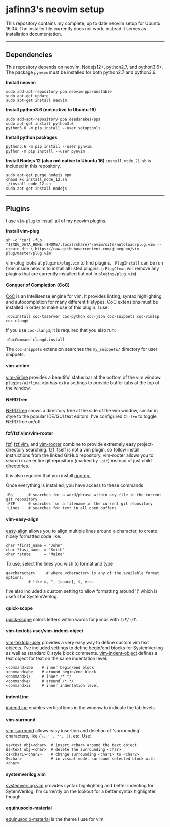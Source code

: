 jafinn3's neovim setup
===================


This repository contains my complete, up to date neovim setup for Ubuntu 16.04. The installer file currently does not work, instead it serves as installation documentation. 

----------


Dependencies
-------------

This repository depends on neovim, Nodejs12+, python2.7, and python3.6+. The package `pynvim` must be installed for both python2.7 and python3.6.

**Install neovim**

    sudo add-apt-repository ppa:neovim-ppa/unstable
    sudo apt-get update
    sudo apt-get install neovim

**Install python3.6 (not native to Ubuntu 16)**

    sudo add-apt-repository ppa:deadsnakes/ppa
    sudo apt-get install python3.6
    python3.6 -m pip install --user setuptools
   
**Install python packages**
    
	python3.6 -m pip install --user pynvim
	python -m pip install --user pynvim

**Install Nodejs 12 (also not native to Ubuntu 16)**
`install_node_21.sh` is included in this repository.

    sudo apt-get purge nodejs npm 
    chmod +x install_node_12.sh
    ./install_node_12.sh
    sudo apt-get install nodejs


----------


## Plugins ##

I use `vim-plug` to install all of my neovim plugins. 

**Install vim-plug**

    sh -c 'curl -fLo "${XDG_DATA_HOME:-$HOME/.local/share}"/nvim/site/autoload/plug.vim --create-dir \ https://raw.githubusercontent.com/junegunn/vim-plug/master/plug.vim'

vim-plug looks at `plugins/plug.vim` to find plugins. `:PlugInstall` can be run from inside neovim to install all listed plugins. (`:PlugClean` will remove any plugins that are currently installed but not in `plugins/plug.vim`)

#### Conquer of Completion (CoC)
[CoC](https://github.com/neoclide/coc.nvim) is an Intellisense engine for vim. It provides linting, syntax highlighting, and autocompletion for many different filetypes. CoC extensions must be installed in order to make use of this plugin. I use:

    :CocInstall coc-tsserver coc-python coc-json coc-snippets coc-vimlsp coc-clangd
   If you use `coc-clangd`, it is required that you also run:
   

    :CocCommand clangd.install
The `coc-snippets` extension searches the `my_snippets/` directory for user snippets.

#### vim-airline
[vim-airline](https://github.com/vim-airline/vim-airline) provides a beautiful status bar at the bottom of the vim window. `plugins/airline.vim` has extra settings to provide buffer tabs at the top of the window. 

#### NERDTree
[NERDTree](https://github.com/preservim/nerdtree) shows a directory tree at the side of the vim window, similar in style to the popular IDE/GUI text editors. I've configured `Ctrl+n` to toggle NERDTree on/off.

#### fzf/fzf.vim/vim-rooter
[fzf](https://github.com/junegunn/fzf), [fzf.vim](https://github.com/junegunn/fzf.vim), and [vim-rooter](https://github.com/airblade/vim-rooter) combine to provide extremely easy project-directory searching. fzf itself is not a vim plugin, so follow install instructions from the linked GitHub repository. vim-rooter allows you to search in an entire git repository (marked by `.git`) instead of just child directories.

It is also required that you install [ripgrep.](https://github.com/BurntSushi/ripgrep)

Once everything is installed, you have access to these commands

    :Rg       # searches for a word/phrase within any file in the current git repository
    :FZF      # searches for a filename in the current git repository
	:Lines    # searches for text in all open buffers

#### vim-easy-align
[easy-align](https://github.com/junegunn/vim-easy-align) allows you to align multiple lines around a character, to create nicely formatted code like:

    char *first_name = "John"
    char *last_name  = "Smith"
    char *state      = "Maine"

To use, select the lines you wish to format and type 

    ga<character>     # where <character> is any of the available format options, 
		      # like =, ", [space], $, etc.
					
I've also included a custom setting to allow formatting around '(' which is useful for SystemVerilog.

#### quick-scope 
[quick-scope](https://github.com/unblevable/quick-scope) colors letters within words for jumps with `f/F/t/T`.

#### vim-textobj-user/vim-indent-object
[vim-textobj-user](https://github.com/kana/vim-textobj-user) provides a very easy way to define custom vim text objects. I've included settings to define begin/end blocks for SystemVerilog as well as standard C style block comments. [vim-indent-object](https://github.com/michaeljsmith/vim-indent-object) defines a text object for text on the same indentation level. 

    <command>ibe    # inner begin/end block
    <command>abe    # around begin/end block
    <command>i/     # inner /* */
    <command>a/     # around /* */
    <command>ii     # inner indentation level

#### indentLine
[indentLine](https://github.com/Yggdroot/indentLine) enables vertical lines in the window to indicate the tab levels. 

#### vim-surround
[vim-surround](https://github.com/tpope/vim-surround) allows easy insertion and deletion of 'surrounding' characters, like `{}, '', "", ()`, etc. Use:

    ys<text obj><char> 	# insert <char> around the text object
    ds<text obj><char>	# delete the surrounding <char>
    cs<char1><char2> 	# change surrounding <char1> to <char2>
    S<char>         	# in visual mode, surround selected block with <char>

#### systemverilog.vim
[systemverilog.vim](https://github.com/nachumk/systemverilog.vim) provides syntax highlighting and better indenting for SytemVerilog. I'm currently on the lookout for a better syntax highlighter though. 

#### equinusocio-material
[equinusocio-material](https://github.com/chuling/equinusocio-material.vim) is the theme I use for vim. 


